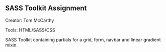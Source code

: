 SASS Toolkit Assignment
------------

Creator: 
Tom McCarthy

Tools: 
HTML/SASS/CSS

SASS Toolkit containing partials for a grid, form, navbar and linear gradient mixin. 
